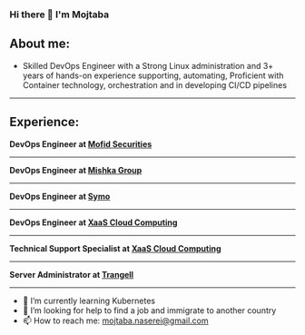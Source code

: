 ### Hi there 👋 I'm Mojtaba
## About me:
- Skilled DevOps Engineer with a Strong Linux administration and 3+ years of
hands-on experience supporting, automating, Proficient with Container technology,
orchestration and in developing CI/CD pipelines

---
## Experience:
**DevOps Engineer at [Mofid Securities](https://www.emofid.com/)**
_________________
**DevOps Engineer at [Mishka Group](https://github.com/mishka-group/mishka-cms)**
_________________
**DevOps Engineer at [Symo](https://symolife.com)**
_________________
**DevOps Engineer at [XaaS Cloud Computing](https://xaas.ir/)**
_________________
**Technical Support Specialist at [XaaS Cloud Computing](https://xaas.ir/)**
_________________
**Server Administrator at [Trangell](https://trangell.com)**

---
- 🌱 I’m currently learning Kubernetes
- 🤔 I’m looking for help to find a job and immigrate to another country
- 📫 How to reach me: mojtaba.naserei@gmail.com

